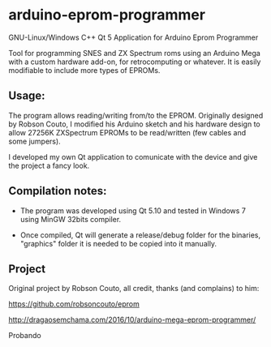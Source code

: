 # arduino-eprom-programmer
GNU-Linux/Windows C++ Qt 5 Application for Arduino Eprom Programmer 

Tool for programming SNES and ZX Spectrum roms using an Arduino Mega with a custom hardware add-on, for retrocomputing or whatever. It is easily modifiable to include more types of EPROMs.

## Usage:
The program allows reading/writing from/to the EPROM. Originally designed by Robson Couto, I modified his Arduino sketch and his hardware design to allow 27256K ZXSpectrum EPROMs to be read/written (few cables and some jumpers). 

I developed my own Qt application to comunicate with the device and give the project a fancy look.

## Compilation notes:
- The program was developed using Qt 5.10 and tested in Windows 7 using MinGW 32bits compiler. 

- Once compiled, Qt will generate a release/debug folder for the binaries,  "graphics" folder it is needed to be copied into it manually.

## Project
Original project by Robson Couto, all credit, thanks (and complains) to him:

https://github.com/robsoncouto/eprom

http://dragaosemchama.com/2016/10/arduino-mega-eprom-programmer/

Probando
